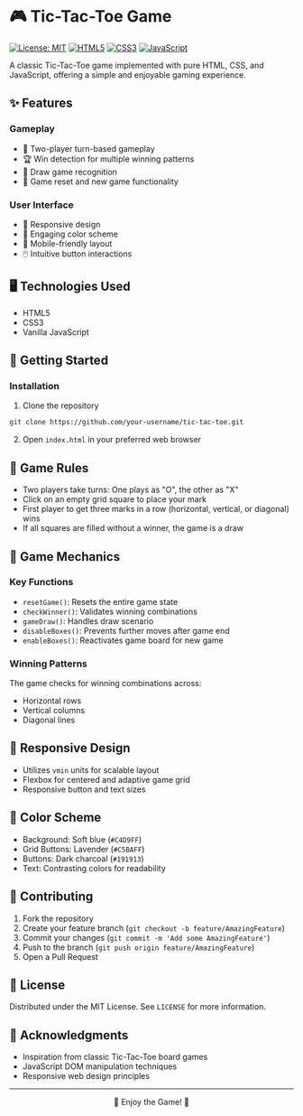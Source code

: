 # 🎮 Tic-Tac-Toe Game
[![License: MIT](https://img.shields.io/badge/License-MIT-yellow.svg)](https://opensource.org/licenses/MIT)
[![HTML5](https://img.shields.io/badge/HTML5-E34F26?style=flat&logo=html5&logoColor=white)](https://developer.mozilla.org/en-US/docs/Web/HTML)
[![CSS3](https://img.shields.io/badge/CSS3-1572B6?style=flat&logo=css3&logoColor=white)](https://developer.mozilla.org/en-US/docs/Web/CSS)
[![JavaScript](https://img.shields.io/badge/JavaScript-F7DF1E?style=flat&logo=javascript&logoColor=black)](https://developer.mozilla.org/en-US/docs/Web/JavaScript)

A classic Tic-Tac-Toe game implemented with pure HTML, CSS, and JavaScript, offering a simple and enjoyable gaming experience.

## ✨ Features

### Gameplay
- 🎲 Two-player turn-based gameplay
- 🏆 Win detection for multiple winning patterns
- 🤝 Draw game recognition
- 🔄 Game reset and new game functionality

### User Interface
- 🎨 Responsive design
- 🌈 Engaging color scheme
- 📱 Mobile-friendly layout
- 🖱️ Intuitive button interactions

## 🖥️ Technologies Used
- HTML5
- CSS3
- Vanilla JavaScript

## 🚀 Getting Started

### Installation
1. Clone the repository
```bash
git clone https://github.com/your-username/tic-tac-toe.git
```

2. Open `index.html` in your preferred web browser

## 🎯 Game Rules
- Two players take turns: One plays as "O", the other as "X"
- Click on an empty grid square to place your mark
- First player to get three marks in a row (horizontal, vertical, or diagonal) wins
- If all squares are filled without a winner, the game is a draw

## 🔧 Game Mechanics

### Key Functions
- `resetGame()`: Resets the entire game state
- `checkWinner()`: Validates winning combinations
- `gameDraw()`: Handles draw scenario
- `disableBoxes()`: Prevents further moves after game end
- `enableBoxes()`: Reactivates game board for new game

### Winning Patterns
The game checks for winning combinations across:
- Horizontal rows
- Vertical columns
- Diagonal lines

## 📱 Responsive Design
- Utilizes `vmin` units for scalable layout
- Flexbox for centered and adaptive game grid
- Responsive button and text sizes

## 🎨 Color Scheme
- Background: Soft blue (`#C4D9FF`)
- Grid Buttons: Lavender (`#C5BAFF`)
- Buttons: Dark charcoal (`#191913`)
- Text: Contrasting colors for readability

## 🤝 Contributing
1. Fork the repository
2. Create your feature branch (`git checkout -b feature/AmazingFeature`)
3. Commit your changes (`git commit -m 'Add some AmazingFeature'`)
4. Push to the branch (`git push origin feature/AmazingFeature`)
5. Open a Pull Request

## 📄 License
Distributed under the MIT License. See `LICENSE` for more information.

## 🙏 Acknowledgments
- Inspiration from classic Tic-Tac-Toe board games
- JavaScript DOM manipulation techniques
- Responsive web design principles

---
<div align="center">
🎲 Enjoy the Game! 🎲
</div>
